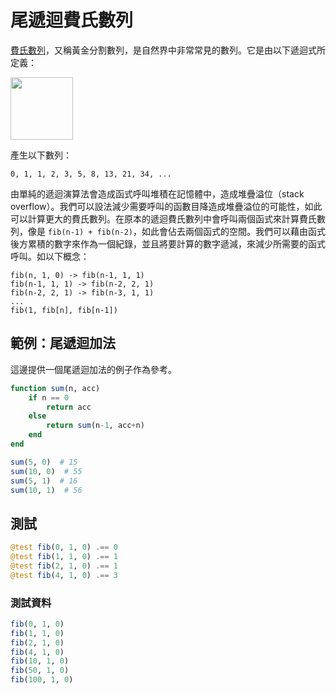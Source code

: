 # 尾遞迴費氏數列

[費氏數列](https://www.wikiwand.com/zh-hant/%E6%96%90%E6%B3%A2%E9%82%A3%E5%A5%91%E6%95%B0%E5%88%97)，又稱黃金分割數列，是自然界中非常常見的數列。它是由以下遞迴式所定義：

<img src="https://i.imgur.com/7ggYrnU.png" height="100">

產生以下數列：

```
0, 1, 1, 2, 3, 5, 8, 13, 21, 34, ...
```

由單純的遞迴演算法會造成函式呼叫堆積在記憶體中，造成堆疊溢位（stack overflow）。我們可以設法減少需要呼叫的函數目降造成堆疊溢位的可能性，如此可以計算更大的費氏數列。在原本的遞迴費氏數列中會呼叫兩個函式來計算費氏數列，像是 `fib(n-1) + fib(n-2)`，如此會佔去兩個函式的空間。我們可以藉由函式後方累積的數字來作為一個紀錄，並且將要計算的數字遞減，來減少所需要的函式呼叫。如以下概念：

```
fib(n, 1, 0) -> fib(n-1, 1, 1)
fib(n-1, 1, 1) -> fib(n-2, 2, 1)
fib(n-2, 2, 1) -> fib(n-3, 1, 1)
...
fib(1, fib[n], fib[n-1])
```

## 範例：尾遞迴加法

這邊提供一個尾遞迴加法的例子作為參考。

```julia
function sum(n, acc)
    if n == 0
        return acc
    else
        return sum(n-1, acc+n)
    end
end

sum(5, 0)  # 15
sum(10, 0)  # 55
sum(5, 1)  # 16
sum(10, 1)  # 56
```

## 測試

```julia
@test fib(0, 1, 0) .== 0
@test fib(1, 1, 0) .== 1
@test fib(2, 1, 0) .== 1
@test fib(4, 1, 0) .== 3
```

### 測試資料

```julia
fib(0, 1, 0)
fib(1, 1, 0)
fib(2, 1, 0)
fib(4, 1, 0)
fib(10, 1, 0)
fib(50, 1, 0)
fib(100, 1, 0)
```
